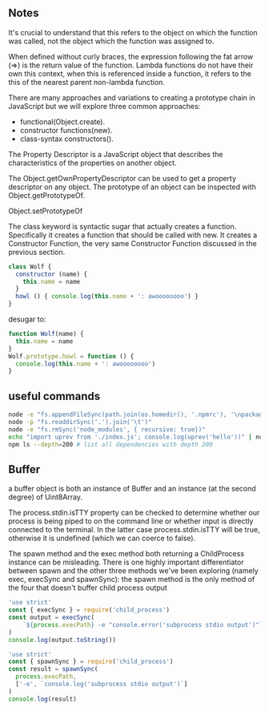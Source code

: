## Notes


It's crucial to understand that this refers to the object on which the function was called, not the object which the function was assigned to.

When defined without curly braces, the expression following the fat arrow (=>) is the return value of the function. 
Lambda functions do not have their own this context, when this is referenced inside a function, it refers to the this of the nearest parent non-lambda function.

There are many approaches and variations to creating a prototype chain in JavaScript but we will explore three common approaches:

- functional(Object.create).
- constructor functions(new).
- class-syntax constructors(). 



The Property Descriptor is a JavaScript object that describes the characteristics of the properties on another object.

The Object.getOwnPropertyDescriptor can be used to get a property descriptor on any object.
The prototype of an object can be inspected with Object.getPrototypeOf.

Object.setPrototypeOf

The class keyword is syntactic sugar that actually creates a function. Specifically it creates a function that should be called with new. 
It creates a Constructor Function, the very same Constructor Function discussed in the previous section.


```javascript
class Wolf {
  constructor (name) {
    this.name = name
  }
  howl () { console.log(this.name + ': awoooooooo') }
}
```

desugar to:

```javascript
function Wolf(name) {
  this.name = name
}
Wolf.prototype.howl = function () {
  console.log(this.name + ': awoooooooo')
}
```



## useful commands
```bash
node -e "fs.appendFileSync(path.join(os.homedir(), '.npmrc'), '\npackage-lock=false\n')"
node -p "fs.readdirSync('.').join('\t')"
node -e "fs.rmSync('node_modules', { recursive: true})"
echo "import uprev from './index.js'; console.log(uprev('hello'))" | node --input-type=module
npm ls --depth=200 # list all dependencies with depth 200
```

## Buffer

a buffer object is both an instance of Buffer and an instance (at the second degree) of Uint8Array.


The process.stdin.isTTY property can be checked to determine whether our process is being piped to on the command line or whether input is directly connected to the terminal. 
In the latter case process.stdin.isTTY will be true, otherwise it is undefined (which we can coerce to false).

The spawn method and the exec method both returning a ChildProcess instance can be misleading. 
There is one highly important differentiator between spawn and the other three methods we've been exploring (namely exec, execSync and spawnSync): the spawn method is the only method of the four that doesn't buffer child process output

```javascript
'use strict'
const { execSync } = require('child_process')
const output = execSync(
    `${process.execPath} -e "console.error('subprocess stdio output')"`
)
console.log(output.toString())
```

```javascript
'use strict'
const { spawnSync } = require('child_process')
const result = spawnSync(
  process.execPath,
  ['-e', `console.log('subprocess stdio output')`]
)
console.log(result)
```
